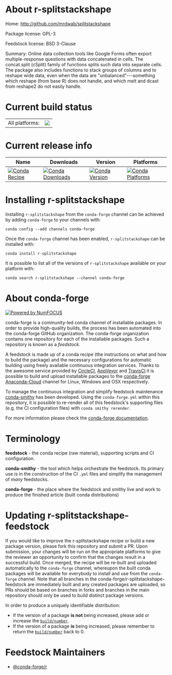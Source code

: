 About r-splitstackshape
=======================

Home: http://github.com/mrdwab/splitstackshape

Package license: GPL-3

Feedstock license: BSD 3-Clause

Summary: Online data collection tools like Google Forms often export multiple-response questions with data concatenated in cells. The concat.split (cSplit) family of functions splits such data into separate  cells. The package also includes functions to stack groups of columns and  to reshape wide data, even when the data are "unbalanced"---something  which reshape (from base R) does not handle, and which melt and dcast from  reshape2 do not easily handle.



Current build status
====================


<table><tr><td>All platforms:</td>
    <td>
      <a href="https://dev.azure.com/conda-forge/feedstock-builds/_build/latest?definitionId=1663&branchName=master">
        <img src="https://dev.azure.com/conda-forge/feedstock-builds/_apis/build/status/r-splitstackshape-feedstock?branchName=master">
      </a>
    </td>
  </tr>
</table>

Current release info
====================

| Name | Downloads | Version | Platforms |
| --- | --- | --- | --- |
| [![Conda Recipe](https://img.shields.io/badge/recipe-r--splitstackshape-green.svg)](https://anaconda.org/conda-forge/r-splitstackshape) | [![Conda Downloads](https://img.shields.io/conda/dn/conda-forge/r-splitstackshape.svg)](https://anaconda.org/conda-forge/r-splitstackshape) | [![Conda Version](https://img.shields.io/conda/vn/conda-forge/r-splitstackshape.svg)](https://anaconda.org/conda-forge/r-splitstackshape) | [![Conda Platforms](https://img.shields.io/conda/pn/conda-forge/r-splitstackshape.svg)](https://anaconda.org/conda-forge/r-splitstackshape) |

Installing r-splitstackshape
============================

Installing `r-splitstackshape` from the `conda-forge` channel can be achieved by adding `conda-forge` to your channels with:

```
conda config --add channels conda-forge
```

Once the `conda-forge` channel has been enabled, `r-splitstackshape` can be installed with:

```
conda install r-splitstackshape
```

It is possible to list all of the versions of `r-splitstackshape` available on your platform with:

```
conda search r-splitstackshape --channel conda-forge
```


About conda-forge
=================

[![Powered by NumFOCUS](https://img.shields.io/badge/powered%20by-NumFOCUS-orange.svg?style=flat&colorA=E1523D&colorB=007D8A)](http://numfocus.org)

conda-forge is a community-led conda channel of installable packages.
In order to provide high-quality builds, the process has been automated into the
conda-forge GitHub organization. The conda-forge organization contains one repository
for each of the installable packages. Such a repository is known as a *feedstock*.

A feedstock is made up of a conda recipe (the instructions on what and how to build
the package) and the necessary configurations for automatic building using freely
available continuous integration services. Thanks to the awesome service provided by
[CircleCI](https://circleci.com/), [AppVeyor](https://www.appveyor.com/)
and [TravisCI](https://travis-ci.com/) it is possible to build and upload installable
packages to the [conda-forge](https://anaconda.org/conda-forge)
[Anaconda-Cloud](https://anaconda.org/) channel for Linux, Windows and OSX respectively.

To manage the continuous integration and simplify feedstock maintenance
[conda-smithy](https://github.com/conda-forge/conda-smithy) has been developed.
Using the ``conda-forge.yml`` within this repository, it is possible to re-render all of
this feedstock's supporting files (e.g. the CI configuration files) with ``conda smithy rerender``.

For more information please check the [conda-forge documentation](https://conda-forge.org/docs/).

Terminology
===========

**feedstock** - the conda recipe (raw material), supporting scripts and CI configuration.

**conda-smithy** - the tool which helps orchestrate the feedstock.
                   Its primary use is in the construction of the CI ``.yml`` files
                   and simplify the management of *many* feedstocks.

**conda-forge** - the place where the feedstock and smithy live and work to
                  produce the finished article (built conda distributions)


Updating r-splitstackshape-feedstock
====================================

If you would like to improve the r-splitstackshape recipe or build a new
package version, please fork this repository and submit a PR. Upon submission,
your changes will be run on the appropriate platforms to give the reviewer an
opportunity to confirm that the changes result in a successful build. Once
merged, the recipe will be re-built and uploaded automatically to the
`conda-forge` channel, whereupon the built conda packages will be available for
everybody to install and use from the `conda-forge` channel.
Note that all branches in the conda-forge/r-splitstackshape-feedstock are
immediately built and any created packages are uploaded, so PRs should be based
on branches in forks and branches in the main repository should only be used to
build distinct package versions.

In order to produce a uniquely identifiable distribution:
 * If the version of a package **is not** being increased, please add or increase
   the [``build/number``](https://conda.io/docs/user-guide/tasks/build-packages/define-metadata.html#build-number-and-string).
 * If the version of a package **is** being increased, please remember to return
   the [``build/number``](https://conda.io/docs/user-guide/tasks/build-packages/define-metadata.html#build-number-and-string)
   back to 0.

Feedstock Maintainers
=====================

* [@conda-forge/r](https://github.com/conda-forge/r/)

